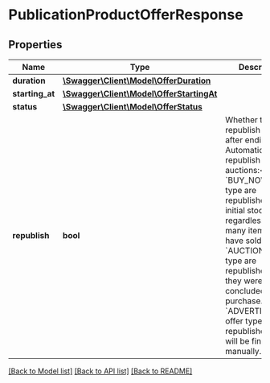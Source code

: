 # PublicationProductOfferResponse

## Properties
Name | Type | Description | Notes
------------ | ------------- | ------------- | -------------
**duration** | [**\Swagger\Client\Model\OfferDuration**](OfferDuration.md) |  | [optional] 
**starting_at** | [**\Swagger\Client\Model\OfferStartingAt**](OfferStartingAt.md) |  | [optional] 
**status** | [**\Swagger\Client\Model\OfferStatus**](OfferStatus.md) |  | [optional] 
**republish** | **bool** | Whether to republish an offer after ending. Automatically republish offers or auctions:&lt;/br&gt; - &#x60;BUY_NOW&#x60; offer type are republished with initial stock, regardless of how many items you have sold.&lt;/br&gt; - &#x60;AUCTION&#x60; offer type are republished only if they were not concluded with purchase.&lt;/br&gt; - &#x60;ADVERTISEMENT&#x60; offer type are republished until it will be finished manually. | [optional] 

[[Back to Model list]](../../README.md#documentation-for-models) [[Back to API list]](../../README.md#documentation-for-api-endpoints) [[Back to README]](../../README.md)

